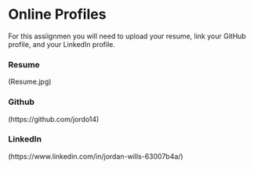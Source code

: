 <h1>Online Profiles</h1>

<p>For this assiignmen you will need to upload your resume, link your GitHub profile, and your LinkedIn profile.</p>

<h3>Resume</h3>
<p>(Resume.jpg)</p>

<h3>Github</h3>
<p>(https://github.com/jordo14)</p>

<h3>LinkedIn</h3>
<p>(https://www.linkedin.com/in/jordan-wills-63007b4a/)</p>